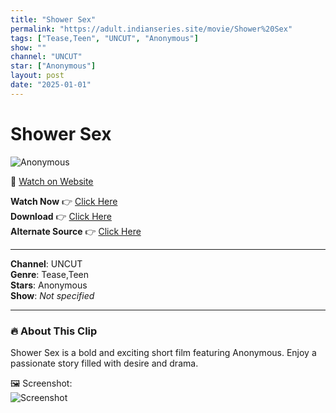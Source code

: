 ```yaml
---
title: "Shower Sex"
permalink: "https://adult.indianseries.site/movie/Shower%20Sex"
tags: ["Tease,Teen", "UNCUT", "Anonymous"]
show: ""
channel: "UNCUT"
star: ["Anonymous"]
layout: post
date: "2025-01-01"
---
```


# Shower Sex

![Anonymous](https://shorts.desisins.com/wp-content/uploads/2023/04/Shower-Sex-Uncut-shorts.desisins.com_.jpg)

🔗 [Watch on Website](https://adult.indianseries.site/movie/Shower%20Sex)

**Watch Now** 👉 [Click Here](https://adult.indianseries.site/movie/Shower%20Sex)  
**Download** 👉 [Click Here](https://adult.indianseries.site/movie/Shower%20Sex)  
**Alternate Source** 👉 [Click Here](https://adult.indianseries.site/movie/Shower%20Sex)

---

**Channel**: UNCUT  
**Genre**: Tease,Teen  
**Stars**: Anonymous  
**Show**: *Not specified*

---

### 🔥 About This Clip

Shower Sex is a bold and exciting short film featuring Anonymous. Enjoy a passionate story filled with desire and drama.
 
🖼️ Screenshot:  
![Screenshot](https://shorts.desisins.com/wp-content/uploads/2023/04/Shower-Sex-Uncut-shorts.desisins.com_.jpg)
